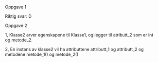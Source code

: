 Oppgave 1

Riktig svar: D


Oppgave 2

1, Klasse2 arver egenskapene til Klasse1, og legger til atributt_2 som er int og metode_2.

2, En instans av klasse2 vil ha attributtene attributt_1 og attributt_2 og metodene metode_1() og metode_2()

